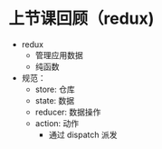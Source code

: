 # 上节课回顾（redux)

- redux
  - 管理应用数据
  - 纯函数
- 规范：
  - store: 仓库
  - state: 数据
  - reducer: 数据操作
  - action: 动作
    - 通过 dispatch 派发